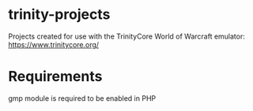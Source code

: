 # trinity-projects
Projects created for use with the TrinityCore World of Warcraft emulator: https://www.trinitycore.org/

# Requirements
 gmp module is required to be enabled in PHP
